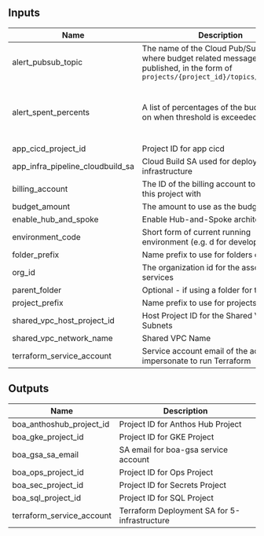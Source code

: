 <!-- BEGINNING OF PRE-COMMIT-TERRAFORM DOCS HOOK -->
## Inputs

| Name | Description | Type | Default | Required |
|------|-------------|------|---------|:--------:|
| alert\_pubsub\_topic | The name of the Cloud Pub/Sub topic where budget related messages will be published, in the form of `projects/{project_id}/topics/{topic_id}` | `string` | `null` | no |
| alert\_spent\_percents | A list of percentages of the budget to alert on when threshold is exceeded | `list(number)` | <pre>[<br>  0.5,<br>  0.75,<br>  0.9,<br>  0.95<br>]</pre> | no |
| app\_cicd\_project\_id | Project ID for app cicd | `string` | n/a | yes |
| app\_infra\_pipeline\_cloudbuild\_sa | Cloud Build SA used for deploying infrastructure | `string` | n/a | yes |
| billing\_account | The ID of the billing account to associated this project with | `string` | n/a | yes |
| budget\_amount | The amount to use as the budget | `number` | `1000` | no |
| enable\_hub\_and\_spoke | Enable Hub-and-Spoke architecture. | `bool` | `false` | no |
| environment\_code | Short form of current running environment (e.g. d for development) | `string` | `"d"` | no |
| folder\_prefix | Name prefix to use for folders created. | `string` | `"fldr"` | no |
| org\_id | The organization id for the associated services | `string` | n/a | yes |
| parent\_folder | Optional - if using a folder for testing. | `string` | `""` | no |
| project\_prefix | Name prefix to use for projects created. | `string` | `"prj"` | no |
| shared\_vpc\_host\_project\_id | Host Project ID for the Shared VPC and Subnets | `string` | n/a | yes |
| shared\_vpc\_network\_name | Shared VPC Name | `string` | n/a | yes |
| terraform\_service\_account | Service account email of the account to impersonate to run Terraform | `string` | n/a | yes |

## Outputs

| Name | Description |
|------|-------------|
| boa\_anthoshub\_project\_id | Project ID for Anthos Hub Project |
| boa\_gke\_project\_id | Project ID for GKE Project |
| boa\_gsa\_sa\_email | SA email for boa-gsa service account |
| boa\_ops\_project\_id | Project ID for Ops Project |
| boa\_sec\_project\_id | Project ID for Secrets Project |
| boa\_sql\_project\_id | Project ID for SQL Project |
| terraform\_service\_account | Terraform Deployment SA for 5-infrastructure |

<!-- END OF PRE-COMMIT-TERRAFORM DOCS HOOK -->
